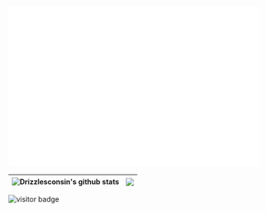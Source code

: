<div align="center">
    <img src="welcome.svg" width="845" height="320">
    <br />
</div>

| <img align="center" src="https://github-readme-stats.vercel.app/api?username=drizzlesconsin&include_all_commits=true&hide_border=true" alt="Drizzlesconsin's github stats" /> | <img align="center" src="https://github-readme-stats.vercel.app/api/top-langs/?username=drizzlesconsin&layout=compact&hide_border=true" /> |
| ----------------------------------------------------------------------------------------------------------------------------------------------------------------------------- | ------------------------------------------------------------------------------------------------------------------------------------------ |

![visitor badge](https://visitor-badge.glitch.me/badge?page_id=drizzlesconsin.visitor-badge)
